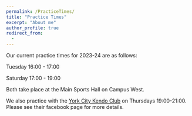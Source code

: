 ```yaml
---
permalink: /PracticeTimes/
title: "Practice Times"
excerpt: "About me"
author_profile: true
redirect_from: 
  - 
---
```


Our current practice times for 2023-24 are as follows:

Tuesday 16:00 - 17:00

Saturday 17:00 - 19:00

Both take place at the Main Sports Hall on Campus West.

We also practice with the [York City Kendo Club](https://www.facebook.com/YorkKendoClub/?locale=en_GB) on Thursdays 19:00-21:00. Please see their facebook page for more details.

